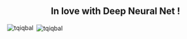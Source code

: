<h2 align="center">In love with Deep Neural Net !</h2>
<p><img align="left" src="https://github-readme-stats.vercel.app/api/top-langs/?username=tqiqbal&layout=compact&hide=html" alt="tqiqbal" /></p>

<p>&nbsp;<img align="center" src="https://github-readme-stats.vercel.app/api?username=tqiqbal&show_icons=true" alt="tqiqbal" /></p>
